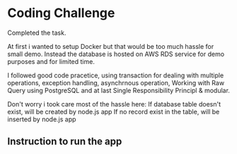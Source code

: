 # Coding Challenge

Completed the task.

At first i wanted to setup Docker but that would be too much hassle for small demo.
Instead the database is hosted on AWS RDS service for demo purposes and for limited time.

I followed good code pracetice, using transaction for dealing with multiple operations, exception handling, asynchrnous operation, Working with Raw Query using PostgreSQL and at last Single Responsibility Principl & modular.

Don't worry i took care most of the hassle here:
If database table doesn't exist, will be created by node.js app
If no record exist in the table, will be inserted by node.js app

## Instruction to run the app
